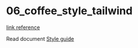 # 06_coffee_style_tailwind

[link reference](https://coffeestyle-template.webflow.io/)

Read document [Style guide](style-guide.md)
